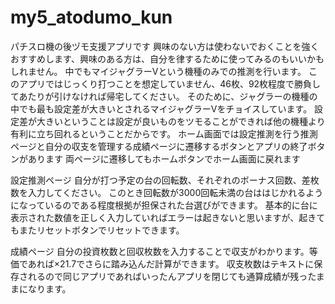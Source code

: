 # my5_atodumo_kun
パチスロ機の後ヅモ支援アプリです
興味のない方は使わないでおくことを強くおすすめします、興味のある方は、自分を律するために使ってみるのもいいかもしれません。
中でもマイジャグラーⅤという機種のみでの推測を行います。
このアプリではじっくり打つことを想定していません、46枚、92枚程度で勝負してあたりが引けなければ帰宅してください。
そのために、ジャグラーの機種の中でも最も設定差が大きいとされるマイジャグラーVをチョイスしています。
設定差が大きいということは設定が良いものをツモることができれば他の機種より有利に立ち回れるということだからです。
ホーム画面では設定推測を行う推測ページと自分の収支を管理する成績ページに遷移するボタンとアプリの終了ボタンがあります
両ページに遷移してもホームボタンでホーム画面に戻れます

設定推測ページ
自分が打つ予定の台の回転数、それぞれのボーナス回数、差枚数を入力してください。
このとき回転数が3000回転未満の台ははじかれるようになっているのである程度根拠が担保された台選びができます。
基本的に台に表示された数値を正しく入力していればエラーは起きないと思いますが、起きてもまたリセットボタンでリセットできます。

成績ページ
自分の投資枚数と回収枚数を入力することで収支がわかります。等価であれば×21.7でさらに踏み込んだ計算ができます。
収支枚数はテキストに保存されるので同じアプリであればいったんアプリを閉じても通算成績が残ったままになります。
